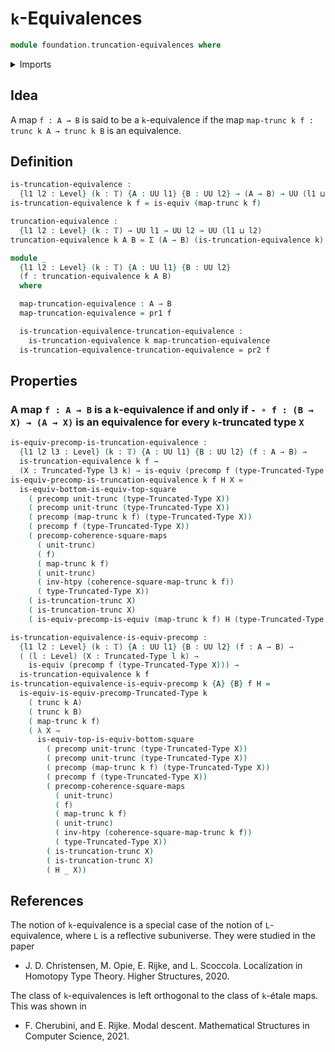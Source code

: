 # `k`-Equivalences

```agda
module foundation.truncation-equivalences where
```

<details><summary>Imports</summary>

```agda
open import foundation.commuting-squares-of-maps
open import foundation.dependent-pair-types
open import foundation.equivalences
open import foundation.functoriality-truncation
open import foundation.truncations
open import foundation.universe-levels

open import foundation-core.function-types
open import foundation-core.functoriality-function-types
open import foundation-core.homotopies
open import foundation-core.truncated-types
open import foundation-core.truncation-levels
```

</details>

## Idea

A map `f : A → B` is said to be a `k`-equivalence if the map
`map-trunc k f : trunc k A → trunc k B` is an equivalence.

## Definition

```agda
is-truncation-equivalence :
  {l1 l2 : Level} (k : 𝕋) {A : UU l1} {B : UU l2} → (A → B) → UU (l1 ⊔ l2)
is-truncation-equivalence k f = is-equiv (map-trunc k f)

truncation-equivalence :
  {l1 l2 : Level} (k : 𝕋) → UU l1 → UU l2 → UU (l1 ⊔ l2)
truncation-equivalence k A B = Σ (A → B) (is-truncation-equivalence k)

module _
  {l1 l2 : Level} (k : 𝕋) {A : UU l1} {B : UU l2}
  (f : truncation-equivalence k A B)
  where

  map-truncation-equivalence : A → B
  map-truncation-equivalence = pr1 f

  is-truncation-equivalence-truncation-equivalence :
    is-truncation-equivalence k map-truncation-equivalence
  is-truncation-equivalence-truncation-equivalence = pr2 f
```

## Properties

### A map `f : A → B` is a `k`-equivalence if and only if `- ∘ f : (B → X) → (A → X)` is an equivalence for every `k`-truncated type `X`

```agda
is-equiv-precomp-is-truncation-equivalence :
  {l1 l2 l3 : Level} (k : 𝕋) {A : UU l1} {B : UU l2} (f : A → B) →
  is-truncation-equivalence k f →
  (X : Truncated-Type l3 k) → is-equiv (precomp f (type-Truncated-Type X))
is-equiv-precomp-is-truncation-equivalence k f H X =
  is-equiv-bottom-is-equiv-top-square
    ( precomp unit-trunc (type-Truncated-Type X))
    ( precomp unit-trunc (type-Truncated-Type X))
    ( precomp (map-trunc k f) (type-Truncated-Type X))
    ( precomp f (type-Truncated-Type X))
    ( precomp-coherence-square-maps
      ( unit-trunc)
      ( f)
      ( map-trunc k f)
      ( unit-trunc)
      ( inv-htpy (coherence-square-map-trunc k f))
      ( type-Truncated-Type X))
    ( is-truncation-trunc X)
    ( is-truncation-trunc X)
    ( is-equiv-precomp-is-equiv (map-trunc k f) H (type-Truncated-Type X))

is-truncation-equivalence-is-equiv-precomp :
  {l1 l2 : Level} (k : 𝕋) {A : UU l1} {B : UU l2} (f : A → B) →
  ( (l : Level) (X : Truncated-Type l k) →
    is-equiv (precomp f (type-Truncated-Type X))) →
  is-truncation-equivalence k f
is-truncation-equivalence-is-equiv-precomp k {A} {B} f H =
  is-equiv-is-equiv-precomp-Truncated-Type k
    ( trunc k A)
    ( trunc k B)
    ( map-trunc k f)
    ( λ X →
      is-equiv-top-is-equiv-bottom-square
        ( precomp unit-trunc (type-Truncated-Type X))
        ( precomp unit-trunc (type-Truncated-Type X))
        ( precomp (map-trunc k f) (type-Truncated-Type X))
        ( precomp f (type-Truncated-Type X))
        ( precomp-coherence-square-maps
          ( unit-trunc)
          ( f)
          ( map-trunc k f)
          ( unit-trunc)
          ( inv-htpy (coherence-square-map-trunc k f))
          ( type-Truncated-Type X))
        ( is-truncation-trunc X)
        ( is-truncation-trunc X)
        ( H _ X))
```

## References

The notion of `k`-equivalence is a special case of the notion of
`L`-equivalence, where `L` is a reflective subuniverse. They were studied in the
paper

- J. D. Christensen, M. Opie, E. Rijke, and L. Scoccola. Localization in
  Homotopy Type Theory. Higher Structures, 2020.

The class of `k`-equivalences is left orthogonal to the class of `k`-étale maps.
This was shown in

- F. Cherubini, and E. Rijke. Modal descent. Mathematical Structures in Computer
  Science, 2021.
